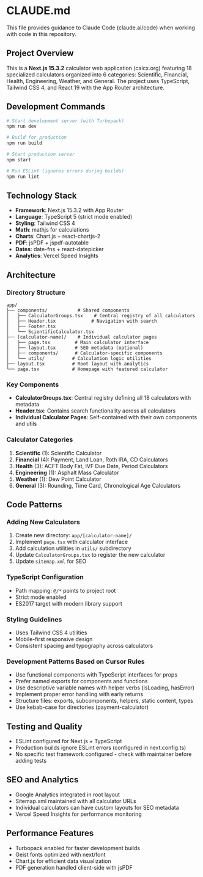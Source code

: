 # CLAUDE.md

This file provides guidance to Claude Code (claude.ai/code) when working with code in this repository.

## Project Overview

This is a **Next.js 15.3.2** calculator web application (calcx.org) featuring 18 specialized calculators organized into 6 categories: Scientific, Financial, Health, Engineering, Weather, and General. The project uses TypeScript, Tailwind CSS 4, and React 19 with the App Router architecture.

## Development Commands

```bash
# Start development server (with Turbopack)
npm run dev

# Build for production
npm run build

# Start production server
npm start

# Run ESLint (ignores errors during builds)
npm run lint
```

## Technology Stack

- **Framework**: Next.js 15.3.2 with App Router
- **Language**: TypeScript 5 (strict mode enabled)
- **Styling**: Tailwind CSS 4
- **Math**: mathjs for calculations
- **Charts**: Chart.js + react-chartjs-2
- **PDF**: jsPDF + jspdf-autotable
- **Dates**: date-fns + react-datepicker
- **Analytics**: Vercel Speed Insights

## Architecture

### Directory Structure
```
app/
├── components/           # Shared components
│   ├── CalculatorGroups.tsx    # Central registry of all calculators
│   ├── Header.tsx             # Navigation with search
│   ├── Footer.tsx
│   └── ScientificCalculator.tsx
├── [calculator-name]/    # Individual calculator pages
│   ├── page.tsx         # Main calculator interface
│   ├── layout.tsx       # SEO metadata (optional)
│   ├── components/      # Calculator-specific components
│   └── utils/          # Calculation logic utilities
├── layout.tsx          # Root layout with analytics
└── page.tsx            # Homepage with featured calculator
```

### Key Components

- **CalculatorGroups.tsx**: Central registry defining all 18 calculators with metadata
- **Header.tsx**: Contains search functionality across all calculators
- **Individual Calculator Pages**: Self-contained with their own components and utils

### Calculator Categories
1. **Scientific** (1): Scientific Calculator
2. **Financial** (4): Payment, Land Loan, Roth IRA, CD Calculators  
3. **Health** (3): ACFT Body Fat, IVF Due Date, Period Calculators
4. **Engineering** (1): Asphalt Mass Calculator
5. **Weather** (1): Dew Point Calculator
6. **General** (3): Rounding, Time Card, Chronological Age Calculators

## Code Patterns

### Adding New Calculators
1. Create new directory: `app/[calculator-name]/`
2. Implement `page.tsx` with calculator interface
3. Add calculation utilities in `utils/` subdirectory
4. Update `CalculatorGroups.tsx` to register the new calculator
5. Update `sitemap.xml` for SEO

### TypeScript Configuration
- Path mapping: `@/*` points to project root
- Strict mode enabled
- ES2017 target with modern library support

### Styling Guidelines
- Uses Tailwind CSS 4 utilities
- Mobile-first responsive design
- Consistent spacing and typography across calculators

### Development Patterns Based on Cursor Rules
- Use functional components with TypeScript interfaces for props
- Prefer named exports for components and functions
- Use descriptive variable names with helper verbs (isLoading, hasError)
- Implement proper error handling with early returns
- Structure files: exports, subcomponents, helpers, static content, types
- Use kebab-case for directories (payment-calculator)

## Testing and Quality

- ESLint configured for Next.js + TypeScript
- Production builds ignore ESLint errors (configured in next.config.ts)
- No specific test framework configured - check with maintainer before adding tests

## SEO and Analytics

- Google Analytics integrated in root layout
- Sitemap.xml maintained with all calculator URLs
- Individual calculators can have custom layouts for SEO metadata
- Vercel Speed Insights for performance monitoring

## Performance Features

- Turbopack enabled for faster development builds
- Geist fonts optimized with next/font
- Chart.js for efficient data visualization
- PDF generation handled client-side with jsPDF